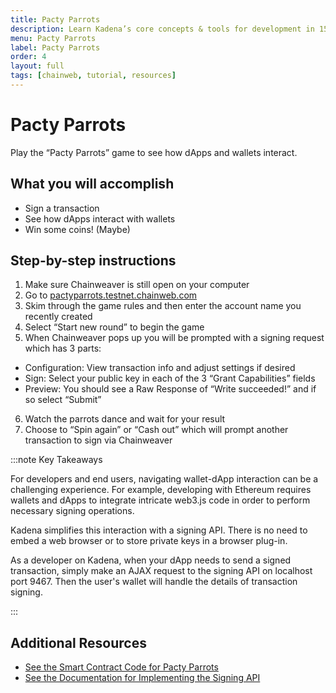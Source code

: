 ```yaml
---
title: Pacty Parrots
description: Learn Kadena’s core concepts & tools for development in 15 minutes
menu: Pacty Parrots
label: Pacty Parrots
order: 4
layout: full
tags: [chainweb, tutorial, resources]
---
```


# Pacty Parrots

Play the “Pacty Parrots” game to see how dApps and wallets interact.

## What you will accomplish

- Sign a transaction
- See how dApps interact with wallets
- Win some coins! (Maybe)

## Step-by-step instructions

1. Make sure Chainweaver is still open on your computer
2. Go to
   [pactyparrots.testnet.chainweb.com](http://pactyparrots.testnet.chainweb.com/)
3. Skim through the game rules and then enter the account name you recently
   created
4. Select “Start new round” to begin the game
5. When Chainweaver pops up you will be prompted with a signing request which
   has 3 parts:

- Configuration: View transaction info and adjust settings if desired
- Sign: Select your public key in each of the 3 “Grant Capabilities” fields
- Preview: You should see a Raw Response of “Write succeeded!” and if so select
  “Submit”

6. Watch the parrots dance and wait for your result
7. Choose to “Spin again” or “Cash out” which will prompt another transaction to
   sign via Chainweaver

:::note Key Takeaways

For developers and end users, navigating wallet-dApp interaction can be a
challenging experience. For example, developing with Ethereum requires wallets
and dApps to integrate intricate web3.js code in order to perform necessary
signing operations.

Kadena simplifies this interaction with a signing API. There is no need to embed
a web browser or to store private keys in a browser plug-in.

As a developer on Kadena, when your dApp needs to send a signed transaction,
simply make an AJAX request to the signing API on localhost port 9467. Then the
user's wallet will handle the details of transaction signing.

:::

## Additional Resources

- [See the Smart Contract Code for Pacty Parrots](https://github.com/kadena-io/developer-scripts/tree/master/pact/dapp-contracts/pacty-parrot)
- [See the Documentation for Implementing the Signing API](https://kadena-io.github.io/signing-api/)
